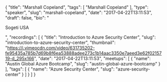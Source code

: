 {
  "title": "Marshall Copeland",
  "tags": [
    "Marshall Copeland"
  ],
  "type": "speaker",
  "slug": "marshall-copeland",
  "date": "2017-04-22T13:11:53",
  "draft": false,
  "bio": "<p>Sogeti USA</p>",
  "recordings": [
    {
      "title": "Introduction to Azure Security Center",
      "slug": "introduction-to-azure-security-center",
      "thumbnail": "https://i.vimeocdn.com/video/631735202-fe95435a785b7d69b8f6ea53888adee273c1b14aac3350e7aeed3e62f0215719-d_295x166",
      "date": "2017-04-22T13:11:53",
      "meetups": [
        {
          "name": "Austin Global Azure Bootcamp",
          "slug": "austin-global-azure-bootcamp"
        }
      ],
      "tags": [
        {
          "name": "Azure Security Center",
          "slug": "azure-security-center"
        }
      ]
    }
  ]
}